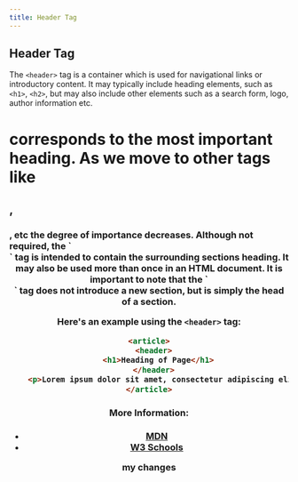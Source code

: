 ```yaml
---
title: Header Tag
---
```

## Header Tag

The `<header>` tag is a container which is used for navigational links or introductory content.
It may typically include heading elements, such as `<h1>`, `<h2>`, but may also include other elements such as a search form, logo, author information etc.
<h1> corresponds to the most important heading. As we move to other tags like <h2>, <h3>, etc the degree of importance decreases.
Although not required, the `<header>` tag is intended to contain the surrounding sections heading. It may also be used more than once in an HTML document. It is important to note that the `<header>` tag does not introduce a new section, but is simply the head of a section.

Here's an example using the `<header>` tag:

```html
<article>
  <header>
    <h1>Heading of Page</h1>
  </header>
    <p>Lorem ipsum dolor sit amet, consectetur adipiscing elit.</p>
</article>
```

#### More Information:
- [MDN](https://developer.mozilla.org/en-US/docs/Web/HTML/Element/header)
- [W3 Schools](https://www.w3schools.com/tags/tag_header.asp)

my changes

